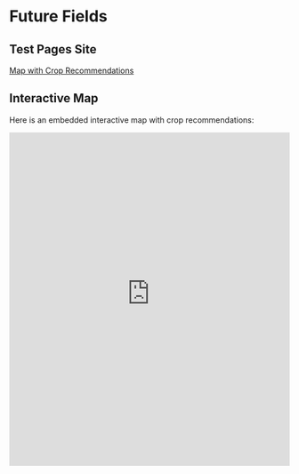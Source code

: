 # Future Fields

## Test Pages Site

[Map with Crop Recommendations](https://drive.google.com/uc?export=view&id=1gM29Ks0jK4YlGchxkJanhfMfA4Xg8_Uj)

## Interactive Map

Here is an embedded interactive map with crop recommendations:

<iframe src="https://future-fields.s3.amazonaws.com/sample_map.html" 
        width="100%" height="600" frameborder="0" allowfullscreen>
</iframe>
